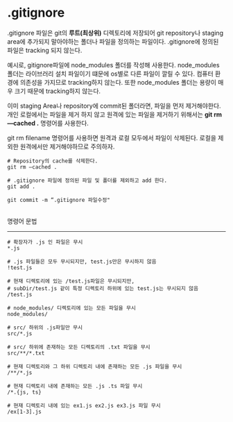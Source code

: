 # .gitignore

.gitignore 파일은 git의 **루트(최상위)** 디렉토리에 저장되어 git repository나 staging area에 추가되지 말아야하는 폴더나 파일을 정의하는 파일이다. .gitignore에 정의된 파일은 tracking 되지 않는다.

예시로, gitignore파일에 node_modules 폴더를 작성해 사용한다. node_modules 폴더는 라이브러리 설치 파일이기 떄문에 os별로 다른 파일이 깔릴 수 있다. 컴퓨터 환경에 의존성을 가지므로 tracking하지 않는다. 또한 node_modules 폴더는 용량이 매우 크기 때문에 tracking하지 않는다.

이미 staging Area나 repository에 commit된 폴더라면, 파일을 먼저 제거해야한다. 개인 로컬에서는 파일을 제거 하지 않고 원격에 있는 파일을 제거하기 위해서는 **git rm —cached .** 명령어를 사용한다.

git rm filename 명령어를 사용하면 원격과 로컬 모두에서 파일이 삭제된다. 로컬을 제외한 원격에서만 제거해야하므로 주의하자.

```
# Repository의 cache를 삭제한다.
git rm —cached .

# .gitignore 파일에 정의된 파일 및 폴더를 제외하고 add 한다.
git add .

git commit -m “.gitignore 파일수정"
```

<br>명령어 문법<br>

---

```
# 확장자가 .js 인 파일은 무시
*.js

# .js 파일들은 모두 무시되지만, test.js만은 무시하지 않음
!test.js

# 현재 디렉토리에 있는 /test.js파일은 무시되지만,
# subDir/test.js 같이 특정 디렉토리 하위에 있는 test.js는 무시되지 않음
/test.js

# node_modules/ 디렉토리에 있는 모든 파일을 무시
node_modules/

# src/ 하위의 .js파일만 무시
src/*.js

# src/ 하위에 존재하는 모든 디렉토리의 .txt 파일을 무시
src/**/*.txt

# 현재 디렉토리와 그 하위 디렉토리 내에 존재하는 모든 .js 파일을 무시
/**/*.js

# 현재 디렉토리 내에 존재하는 모든 .js .ts 파일 무시
/*.{js, ts}

# 현재 디렉토리 내에 있는 ex1.js ex2.js ex3.js 파일 무시
/ex[1-3].js

```
